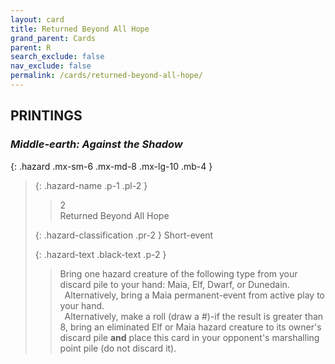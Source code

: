 ```yaml
---
layout: card
title: Returned Beyond All Hope
grand_parent: Cards
parent: R
search_exclude: false
nav_exclude: false
permalink: /cards/returned-beyond-all-hope/
---
```


## PRINTINGS


### _Middle-earth: Against the Shadow_

{: .hazard .mx-sm-6 .mx-md-8 .mx-lg-10 .mb-4 }
> {: .hazard-name .p-1 .pl-2 }
> > <div class="hazard-mp">2</div>
> > <div class="card-name">Returned Beyond All Hope</div>
>
> {: .hazard-classification .pr-2 }
> Short-event
>
> {: .hazard-text .black-text .p-2 }
> > Bring one hazard creature of the following type from your discard pile to your hand: Maia, Elf, Dwarf, or Dunedain. <br>&ensp;Alternatively, bring a Maia permanent-event from active play to your hand. <br>&ensp;Alternatively, make a roll (draw a #)-if the result is greater than 8, bring an eliminated Elf or Maia hazard creature to its owner's discard pile **and** place this card in your opponent's marshalling point pile (do not discard it). 
>
